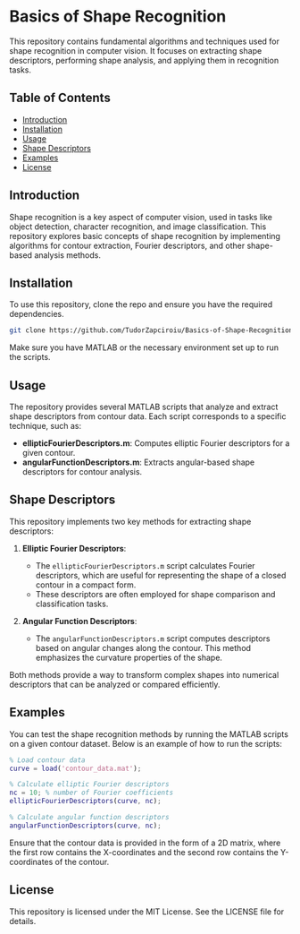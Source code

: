 
# Basics of Shape Recognition

This repository contains fundamental algorithms and techniques used for shape recognition in computer vision. It focuses on extracting shape descriptors, performing shape analysis, and applying them in recognition tasks.

## Table of Contents
- [Introduction](#introduction)
- [Installation](#installation)
- [Usage](#usage)
- [Shape Descriptors](#shape-descriptors)
- [Examples](#examples)
- [License](#license)

## Introduction
Shape recognition is a key aspect of computer vision, used in tasks like object detection, character recognition, and image classification. This repository explores basic concepts of shape recognition by implementing algorithms for contour extraction, Fourier descriptors, and other shape-based analysis methods.

## Installation
To use this repository, clone the repo and ensure you have the required dependencies.

```bash
git clone https://github.com/TudorZapciroiu/Basics-of-Shape-Recognition.git
```

Make sure you have MATLAB or the necessary environment set up to run the scripts.

## Usage
The repository provides several MATLAB scripts that analyze and extract shape descriptors from contour data. Each script corresponds to a specific technique, such as:
- **ellipticFourierDescriptors.m**: Computes elliptic Fourier descriptors for a given contour.
- **angularFunctionDescriptors.m**: Extracts angular-based shape descriptors for contour analysis.

## Shape Descriptors
This repository implements two key methods for extracting shape descriptors:

1. **Elliptic Fourier Descriptors**: 
   - The `ellipticFourierDescriptors.m` script calculates Fourier descriptors, which are useful for representing the shape of a closed contour in a compact form.
   - These descriptors are often employed for shape comparison and classification tasks.
   
2. **Angular Function Descriptors**: 
   - The `angularFunctionDescriptors.m` script computes descriptors based on angular changes along the contour. This method emphasizes the curvature properties of the shape.

Both methods provide a way to transform complex shapes into numerical descriptors that can be analyzed or compared efficiently.

## Examples
You can test the shape recognition methods by running the MATLAB scripts on a given contour dataset. Below is an example of how to run the scripts:

```matlab
% Load contour data
curve = load('contour_data.mat');

% Calculate elliptic Fourier descriptors
nc = 10; % number of Fourier coefficients
ellipticFourierDescriptors(curve, nc);

% Calculate angular function descriptors
angularFunctionDescriptors(curve, nc);
```

Ensure that the contour data is provided in the form of a 2D matrix, where the first row contains the X-coordinates and the second row contains the Y-coordinates of the contour.

## License
This repository is licensed under the MIT License. See the LICENSE file for details.
